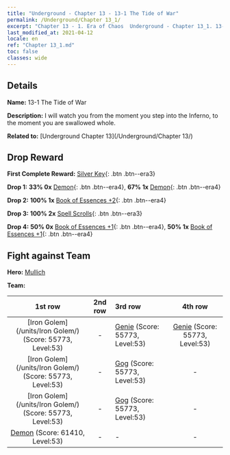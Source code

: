 ```yaml
---
title: "Underground - Chapter 13 - 13-1 The Tide of War"
permalink: /Underground/Chapter 13_1/
excerpt: "Chapter 13 - 1. Era of Chaos  Underground - Chapter 13_1. 13-1 The Tide of War"
last_modified_at: 2021-04-12
locale: en
ref: "Chapter 13_1.md"
toc: false
classes: wide
---
```


## Details

 **Name:** 13-1 The Tide of War

 **Description:** I will watch you from the moment you step into the Inferno, to the moment you are swallowed whole.

 **Related to:** [Underground Chapter 13](/Underground/Chapter 13/)

## Drop Reward

 **First Complete Reward:** [Silver Key](/Items/con_693/){: .btn .btn--era3}

 **Drop 1:** **33% 0x** [Demon](/Items/unt_229/){: .btn .btn--era4}, **67% 1x** [Demon](/Items/unt_229/){: .btn .btn--era4}

 **Drop 2:** **100% 1x** [Book of Essences +2](/Items/mat_53/){: .btn .btn--era4}

 **Drop 3:** **100% 2x** [Spell Scrolls](/Items/con_694/){: .btn .btn--era3}

 **Drop 4:** **50% 0x** [Book of Essences +1](/Items/mat_46/){: .btn .btn--era4}, **50% 1x** [Book of Essences +1](/Items/mat_46/){: .btn .btn--era4}


## Fight against Team
 **Hero:** [Mullich](/heroes/Mullich/)

 **Team:**


  | 1st row | 2nd row | 3rd row | 4th row |
  |:----:|:----:|:----|:----:|
  | [Iron Golem](/units/Iron Golem/) (Score: 55773, Level:53)  | - | [Genie](/units/Genie/) (Score: 55773, Level:53)  | [Genie](/units/Genie/) (Score: 55773, Level:53)  |
  | [Iron Golem](/units/Iron Golem/) (Score: 55773, Level:53)  | - | [Gog](/units/Gog/) (Score: 55773, Level:53)  | - |
  | [Iron Golem](/units/Iron Golem/) (Score: 55773, Level:53)  | - | [Gog](/units/Gog/) (Score: 55773, Level:53)  | - |
  | [Demon](/units/Demon/) (Score: 61410, Level:53)  | - | - | - |


